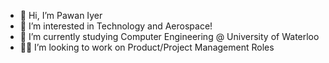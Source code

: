 - 👋 Hi, I’m Pawan Iyer
- 👀 I’m interested in Technology and Aerospace!
- 🌱 I’m currently studying Computer Engineering @ University of Waterloo
- 👨‍💻 I’m looking to work on Product/Project Management Roles

<!---
pawaniyer/pawaniyer is a ✨ special ✨ repository because its `README.md` (this file) appears on your GitHub profile.
You can click the Preview link to take a look at your changes.
--->
